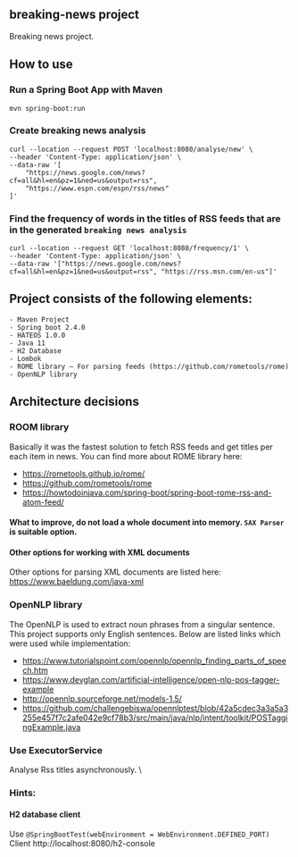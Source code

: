 ## breaking-news project
Breaking news project.

## How to use

### Run a Spring Boot App with Maven
```
mvn spring-boot:run
```

### Create breaking news analysis
```
curl --location --request POST 'localhost:8080/analyse/new' \
--header 'Content-Type: application/json' \
--data-raw '[
    "https://news.google.com/news?cf=all&hl=en&pz=1&ned=us&output=rss",
    "https://www.espn.com/espn/rss/news"
]'
```
### Find the frequency of words in the titles of RSS feeds that are in the generated `breaking news analysis`
```
curl --location --request GET 'localhost:8080/frequency/1' \
--header 'Content-Type: application/json' \
--data-raw '["https://news.google.com/news?cf=all&hl=en&pz=1&ned=us&output=rss", "https://rss.msn.com/en-us"]'
```

## Project consists of the following elements:
    - Maven Project
    - Spring boot 2.4.0
    - HATEOS 1.0.0
    - Java 11
    - H2 Database
    - Lombok
    - ROME library – For parsing feeds (https://github.com/rometools/rome)
    - OpenNLP library
    
## Architecture decisions
### ROOM library
Basically it was the fastest solution to fetch RSS feeds and get titles per each item in news.
You can find more about ROME library here:
- https://rometools.github.io/rome/
- https://github.com/rometools/rome
- https://howtodoinjava.com/spring-boot/spring-boot-rome-rss-and-atom-feed/ 

#### What to improve, do not load a whole document into memory. `SAX Parser` is suitable option.

#### Other options for working with XML documents
Other options for parsing XML documents are listed here: https://www.baeldung.com/java-xml

### OpenNLP library
The OpenNLP is used to extract noun phrases from a singular sentence.
This project supports only English sentences.
Below are listed links which were used while implementation:

- https://www.tutorialspoint.com/opennlp/opennlp_finding_parts_of_speech.htm
- https://www.devglan.com/artificial-intelligence/open-nlp-pos-tagger-example
- http://opennlp.sourceforge.net/models-1.5/
- https://github.com/challengebiswa/opennlptest/blob/42a5cdec3a3a5a3255e457f7c2afe042e9cf78b3/src/main/java/nlp/intent/toolkit/POSTaggingExample.java

### Use ExecutorService
Analyse Rss titles asynchronously. \

### Hints:
#### H2 database client
Use
`@SpringBootTest(webEnvironment = WebEnvironment.DEFINED_PORT)` \
Client http://localhost:8080/h2-console

